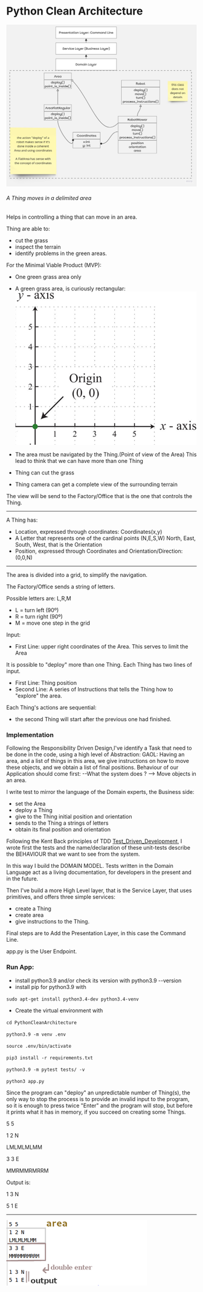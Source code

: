 # Python Clean Architecture
![Diagram.jpg](Diagram.jpg)


###### A Thing moves in a delimited area
Helps in controlling a thing that can move in an area. 

Thing are able to:
- cut the grass
- inspect the terrain
- identify problems in the green areas.

For the Minimal Viable Product (MVP):
- One green grass area only

- A green grass area, is curiously rectangular:
   ![logo](ReadmeAreaExample.png)
 - The area must be navigated by the Thing.(Point of view of the Area)
This lead to think that we can have more than one Thing
- Thing can cut the grass
- Thing camera can get a complete view of the surrounding terrain

The view will be send to the Factory/Office that is the one that
controls the Thing.

---

A Thing has:
- Location, expressed through coordinates: Coordinates(x,y)
- A Letter that represents one of the cardinal points (N,E,S,W)
North, East, South, West, that is the Orientation
- Position, expressed through Coordinates and Orientation/Direction: (0,0,N)

-----

The area is divided into a grid, to simplify the navigation.

The Factory/Office sends a string of letters.

Possible letters are: L,R,M
- L = turn left (90º)
- R = turn right (90º)
- M = move one step in the grid

Input:
- First Line: upper right coordinates of the Area. This serves to limit the Area

It is possible to "deploy" more than one Thing.
Each Thing has two lines of input.
  - First Line: Thing position
  - Second Line: A series of Instructions that tells the Thing how to "explore" the area.
  

Each Thing's actions are sequential:
- the second Thing will start after the previous one had finished.

### Implementation
Following the Responsibility Driven Design,I've identify a Task that need to be done in the code,
using a high level of Abstraction: 
GAOL: Having an area, and a list of things in this area, we give instructions on how to move 
these objects, and we obtain a list of final positions.
Behaviour of our Application should come first:
--What the system does ? --> Move objects in an area.

I write test to mirror the language of the Domain experts, the Business side:
- set the Area
- deploy a Thing
- give to the Thing initial position and orientation
- sends to the Thing a strings of letters
- obtain its final position and orientation

Following the Kent Back principles of TDD 
[Test_Driven_Development][Kent Back principles of TDD], I wrote first the tests
and the name/declaration of these unit-tests describe the BEHAVIOUR that we want to see from the system.


[Kent Back principles of TDD]: 
https://www.goodreads.com/book/show/387190.Test_Driven_Development

In this way I  build the DOMAIN MODEL. 
Tests written in the Domain Language act as a living documentation, 
for developers in the present and in the future.

Then I've build a more High Level layer, that is the Service Layer, 
that uses primitives, and offers three simple services:
 - create a Thing
 - create area
- give instructions to the Thing.

Final steps are to Add the Presentation Layer, in this case the Command Line.

app.py is the User Endpoint.

### Run App:
- install python3.9 and/or check its version with python3.9 --version
- install pip for python3.9 with 

`sudo apt-get install python3.4-dev python3.4-venv`
- Create the virtual environment with 

`cd PythonCleanArchitecture`

`python3.9 -m venv .env`

`source .env/bin/activate`

`pip3 install -r requirements.txt`

`python3.9 -m pytest tests/ -v`

`python3 app.py`

Since the program can "deploy" an unpredictable number of Thing(s), 
the only way to stop the process is to provide an invalid input to the program, 
so it is enough to press twice "Enter" and the program will stop, 
but before it prints what it has in memory, if you succeed on creating some Things.



5 5 

1 2 N

LMLMLMLMM

3 3 E

MMRMMRMRRM

Output is:

1 3 N

5 1 E

-----

 ![logo](SampleOutput.png)
 
